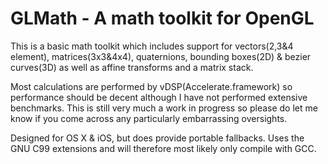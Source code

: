 # GLMath - A math toolkit for OpenGL

This is a basic math toolkit which includes support for vectors(2,3&4 element), matrices(3x3&4x4), quaternions, bounding boxes(2D) & bezier curves(3D) as well as affine transforms and a matrix stack.

Most calculations are performed by vDSP(Accelerate.framework) so performance should be decent although I have not performed extensive benchmarks.
This is still very much a work in progress so please do let me know if you come across any particularly embarrassing oversights.

Designed for OS X & iOS, but does provide portable fallbacks.
Uses the GNU C99 extensions and will therefore most likely only compile with GCC.
